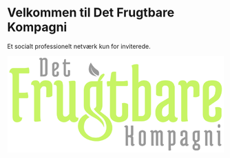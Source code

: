 # Velkommen til Det Frugtbare Kompagni

Et socialt professionelt netværk kun for inviterede.

![Logo](assets/images/Large-Final.png)